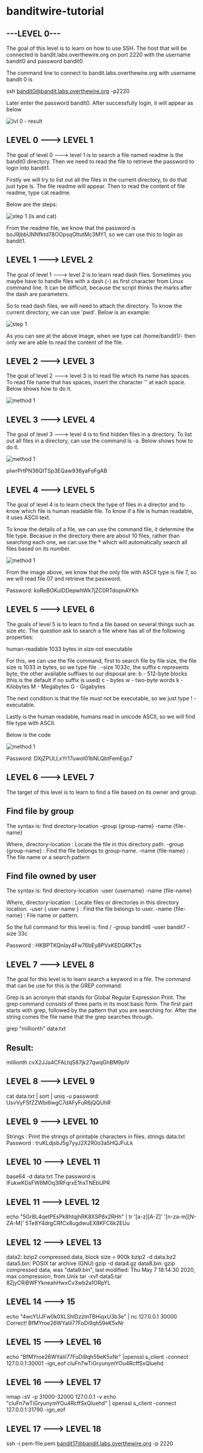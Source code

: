# banditwire-tutorial

---LEVEL 0---
----------------------------------------------------------------------------------------------------------------------------------------------------------------------

The goal of this level is to learn on how to use SSH. The host that will be connected is bandit.labs.overthewire.org on port 2220 with the username bandit0 and password bandit0.

The command line to connect to bandit.labs.overthewire.org with username bandit 0 is

ssh bandit0@bandit.labs.overthewire.org -p2220

Later enter the password bandit0. After successfully login, it will appear as below

![lvl 0 - result](https://user-images.githubusercontent.com/41103533/109589985-2abeb300-7b46-11eb-83d3-b31ce3187bf4.PNG)


LEVEL 0 ---> LEVEL 1
-----------------------------------------------------------------------------------------------------------------------------------------------------------------------

The goal of level 0 ---> level 1 is to search a file named readme is the bandit0 directory. Then we need to read the file to retrieve the password to login into bandit1.

Firstly we will try to list out all the files in the current directory, to do that just type ls. The file readme will appear. Then to read the content of file readme, type cat readme.

Below are the steps:

![step 1 (ls and cat)](https://user-images.githubusercontent.com/41103533/109590510-0fa07300-7b47-11eb-9760-7b6ed939821f.PNG)

From the readme file, we know that the password is boJ9jbbUNNfktd78OOpsqOltutMc3MY1, so we can use this to login as bandit1.


LEVEL 1 ---> LEVEL 2
-----------------------------------------------------------------------------------------------------------------------------------------------------------------------

The goal of level 1 ---> level 2 is to learn read dash files. Sometimes you maybe have to handle files with a dash (-) as first character from Linux command line. It can be difficult, because the script thinks the marks after the dash are parameters.

So to read dash files, we will need to attach the directory. To know the current directory, we can use 'pwd'. Below is an example:

![step 1](https://user-images.githubusercontent.com/41103533/109592790-d10cb780-7b4a-11eb-9036-8581e6b9a8c8.PNG)

As you can see at the above image, when we type cat /home/bandit1/- then only we are able to read the content of the file.

LEVEL 2 ---> LEVEL 3
-----------------------------------------------------------------------------------------------------------------------------------------------------------------------

The goal of level 2 ---> level 3 is to read file which its name has spaces. To read file name that has spaces, insert the character '\' at each space. Below shows how to do it.

![method 1](https://user-images.githubusercontent.com/41103533/109596246-d0771f80-7b50-11eb-935e-2738384b9570.PNG)

LEVEL 3 ---> LEVEL 4
-----------------------------------------------------------------------------------------------------------------------------------------------------------------------

The goal of level 3 ---> level 4 is to find hidden files in a directory. To list out all files in a directory, can use the command ls -a. Below shows how to do it.

![method 1](https://user-images.githubusercontent.com/41103533/109596518-61e69180-7b51-11eb-9001-70eef0f50c1a.PNG)

pIwrPrtPN36QITSp3EQaw936yaFoFgAB

LEVEL 4 ---> LEVEL 5
-----------------------------------------------------------------------------------------------------------------------------------------------------------------------

The goal of level 4 is to learn check the type of files in a director and to know which file is human readable file. To know if a file is human readable, it uses ASCII text.

To know the details of a file, we can use the command file, it determine the file type. Becasue in the directory there are about 10 files, rather than searching each one, we can use the * which will automatically search all files based on its number.

![method 1](https://user-images.githubusercontent.com/41103533/109768656-25d82d00-7c34-11eb-9425-7c9d007b05a5.PNG)


From the image above, we know that the only file with ASCII type is file 7, so we will read file 07 and retrieve the password. 

Password: koReBOKuIDDepwhWk7jZC0RTdopnAYKh

LEVEL 5 ---> LEVEL 6
------------------------------------------------------------------------------------------------------------------------------------------------------------------------

The goals of level 5 is to learn to find a file based on several things such as size etc. The question ask to search a file where has all of the following properties:

human-readable
1033 bytes in size
not executable

For this, we can use the file command, first to search file by file size, the file size is 1033 in bytes, so we type file . -size 1033c, the suffix c represents byte, the other available suffixes to our disposal are:
b - 512-byte blocks (this is the default if no suffix is used)
c - bytes
w - two-byte words
k - Kilobytes
M - Megabytes
G - Gigabytes

The next condition is that the file must not be executable, so we just type ! -executable.

Lastly is the human readable, humans read in unicode ASCII, so we will find file type with ASCII.

Below is the code

![method 1](https://user-images.githubusercontent.com/41103533/109790311-398f8d80-7c4c-11eb-8f1c-2abae51ef26f.PNG)


Password: DXjZPULLxYr17uwoI01bNLQbtFemEgo7

LEVEL 6 ---> LEVEL 7
------------------------------------------------------------------------------------------------------------------------------------------------------------------------
The target of this level is to learn to find a file based on its owner and group. 

Find file by group
------------------
The syntax is:
find directory-location -group {group-name} -name {file-name}

Where,
directory-location : Locate the file in this directory path.
-group {group-name} : Find the file belongs to group-name.
-name {file-name} : The file name or a search pattern

Find file owned by user
-----------------------
The syntax is:
find directory-location -user {username} -name {file-name}

Where,
directory-location : Locate files or directories in this directory location.
-user { user-name } : Find the file belongs to user.
-name {file-name} : File name or pattern.

So the full command for this level is:
find / -group bandit6 -user bandit7 -size 33c

Password : HKBPTKQnIay4Fw76bEy8PVxKEDQRKTzs

LEVEL 7 ---> LEVEL 8
------------------------------------------------------------------------------------------------------------------------------------------------------------------------
The goal for this level is to learn search a keyword in a file. The command that can be use for this is the GREP command.

Grep is an acronym that stands for Global Regular Expression Print.
The grep command consists of three parts in its most basic form. The first part starts with grep, followed by the pattern that you are searching for. After the string comes the file name that the grep searches through.

grep "millionth" data.txt

Result: 
-------
millionth       cvX2JJa4CFALtqS87jk27qwqGhBM9plV

LEVEL 8 ---> LEVEL 9
------------------------------------------------------------------------------------------------------------------------------------------------------------------------
cat data.txt | sort | uniq -u
password: UsvVyFSfZZWbi6wgC7dAFyFuR6jQQUhR

LEVEL 9 ---> LEVEL 10
------------------------------------------------------------------------------------------------------------------------------------------------------------------------
Strings : Print the strings of printable characters in files.
strings data.txt
Password : truKLdjsbJ5g7yyJ2X2R0o3a5HQJFuLk

LEVEL 10 ---> LEVEL 11
------------------------------------------------------------------------------------------------------------------------------------------------------------------------

base64 -d data.txt
The password is IFukwKGsFW8MOq3IRFqrxE1hxTNEbUPR

LEVEL 11 ---> LEVEL 12
------------------------------------------------------------------------------------------------------------------------------------------------------------------------

echo "5Gr8L4qetPEsPk8htqjhRK8XSP6x2RHh" | tr '[a-z][A-Z]' '[n-za-m][N-ZA-M]'
5Te8Y4drgCRfCx8ugdwuEX8KFC6k2EUu

LEVEL 12 ---> LEVEL 13
------------------------------------------------------------------------------------------------------------------------------------------------------------------------
data2: bzip2 compressed data, block size = 900k
 bzip2 -d data.bz2
data5.bin: POSIX tar archive (GNU)
 gzip -d data4.gz
data8.bin: gzip compressed data, was "data9.bin", last modified: Thu May  7 18:14:30 2020, max compression, from Unix
tar -xvf data5.tar
8ZjyCRiBWFYkneahHwxCv3wb2a1ORpYL

LEVEL 14 ---> 15 
------------------------------------------------------------------------------------------------------------------------------------------------------------------------

echo "4wcYUJFw0k0XLShlDzztnTBHiqxU3b3e" | nc 127.0.0.1 30000
Correct!
BfMYroe26WYalil77FoDi9qh59eK5xNr

LEVEL 15 ---> LEVEL 16
------------------------------------------------------------------------------------------------------------------------------------------------------------------------
echo "BfMYroe26WYalil77FoDi9qh59eK5xNr" |openssl s_client -connect 127.0.0.1:30001 -ign_eof
cluFn7wTiGryunymYOu4RcffSxQluehd

LEVEL 16 ---> LEVEL 17
------------------------------------------------------------------------------------------------------------------------------------------------------------------------
nmap -sV -p 31000-32000 127.0.0.1  -v
 echo "cluFn7wTiGryunymYOu4RcffSxQluehd" | openssl s_client -connect 127.0.0.1:31790 -ign_eof
 
 LEVEL 17 ---> LEVEL 18
 -----------------------------------------------------------------------------------------------------------------------------------------------------------------------
 ssh -i pem-file.pem bandit17@bandit.labs.overthewire.org -p 2220

